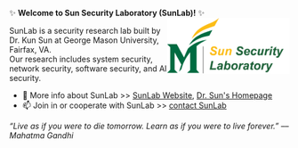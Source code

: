 ✨ **Welcome to Sun Security Laboratory (SunLab)!** ✨ <img align="right" height="100em" src="sunlab_logo1.png" />

SunLab is a security research lab built by Dr. Kun Sun at George Mason University, Fairfax, VA. \
Our research includes system security, network security, software security, and AI security. 

- 🔭 More info about SunLab >> [SunLab Website](https://sunlab-gmu.github.io), [Dr. Sun's Homepage](https://csis.gmu.edu/ksun/)
- 📫 Join in or cooperate with SunLab >> [contact SunLab](mailto:ksun3@gmu.edu)

*“Live as if you were to die tomorrow. Learn as if you were to live forever.” –– Mahatma Gandhi*
